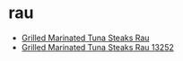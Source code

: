 # rau

 * [Grilled Marinated Tuna Steaks Rau](../../index/g/grilled-marinated-tuna-steaks-rau-13252.json)
 * [Grilled Marinated Tuna Steaks Rau 13252](../../index/g/grilled-marinated-tuna-steaks-rau-13252.json)
